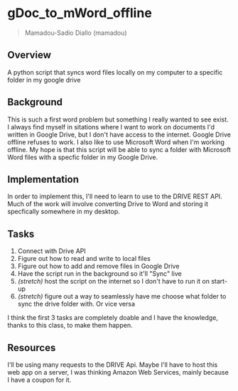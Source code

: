 # gDoc_to_mWord_offline
> Mamadou-Sadio Diallo (mamadou)

## Overview
A python script that syncs word files locally on my computer to a specific folder in my google drive

## Background
This is such a first word problem but something I really wanted to see exist. I always find myself in sitations where I want to work on documents I'd written in Google Drive, but I don't have access to the internet. Google Drive offline refuses to work. I also like to use Microsoft Word when I'm working offline. My hope is that this script will be able to sync a folder with Microsoft Word files with a specfic folder in my Google Drive. 

## Implementation
In order to implement this, I'll need to learn to use to the DRIVE REST API. Much of the work will involve converting Drive to Word and storing it specfically somewhere in my desktop. 

## Tasks
1. Connect with Drive API
2. Figure out how to read and write to local files
3. Figure out how to add and remove files in Google Drive
5. Have the script run in the background so it'll "Sync" live
6. *(stretch)* host the script on the internet so I don't have to run it on start-up
7. *(stretch)* figure out a way to seamlessly have me choose what folder to sync the drive folder with. Or vice versa

I think the first 3 tasks are completely doable and I have the knowledge, thanks to this class, to make them happen.

## Resources
I'll be using many requests to the DRIVE Api. Maybe I'll have to host this web app on a server, I was thinking Amazon Web Services, mainly because I have a coupon for it. 
